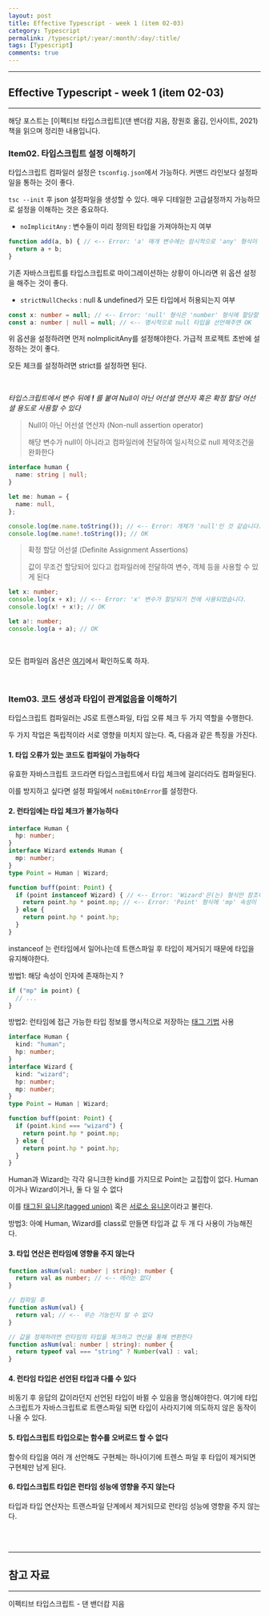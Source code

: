 ```yaml
---
layout: post
title: Effective Typescript - week 1 (item 02-03)
category: Typescript
permalink: /typescript/:year/:month/:day/:title/
tags: [Typescript]
comments: true
---
```


---

## Effective Typescript - week 1 (item 02-03)

---

해당 포스트는 [이펙티브 타입스크립트]\(댄 밴더캄 지음, 장원호 옮김, 인사이트, 2021) 책을 읽으며 정리한 내용입니다.

### Item02. 타입스크립트 설정 이해하기

타입스크립트 컴파일러 설정은 `tsconfig.json`에서 가능하다. 커맨드 라인보다 설정파일을 통하는 것이 좋다.

`tsc --init` 후 json 설정파일을 생성할 수 있다. 매우 디테일한 고급설정까지 가능하므로 설정을 이해하는 것은 중요하다.

- `noImplicitAny` : 변수들이 미리 정의된 타입을 가져야하는지 여부

```typescript
function add(a, b) { // <-- Error: 'a' 매개 변수에는 암시적으로 'any' 형식이 포함됩니다
  return a + b;
}
```

기존 자바스크립트를 타입스크립트로 마이그레이션하는 상황이 아니라면 위 옵션 설정을 해주는 것이 좋다.

- `strictNullChecks` : null & undefined가 모든 타입에서 허용되는지 여부

```typescript
const x: number = null; // <-- Error: 'null' 형식은 'number' 형식에 할당할 수 없습니다.
const a: number | null = null; // <-- 명시적으로 null 타입을 선언해주면 OK
```

위 옵션을 설정하려면 먼저 noImplicitAny를 설정해야한다. 가급적 프로젝트 초반에 설정하는 것이 좋다.

모든 체크를 설정하려면 strict를 설정하면 된다.

<br>

_타입스크립트에서 변수 뒤에 **!** 를 붙여 Null이 아닌 어선셜 연산자 혹은 확정 할당 어선셜 용도로 사용할 수 있다_

> Null이 아닌 어선셜 연산자 (Non-null assertion operator)
>
> 해당 변수가 null이 아니라고 컴파일러에 전달하여 일시적으로 null 제약조건을 완화한다

```typescript
interface human {
  name: string | null;
}

let me: human = {
  name: null,
};

console.log(me.name.toString()); // <-- Error: 개체가 'null'인 것 같습니다.
console.log(me.name!.toString()); // OK
```

> 확정 할당 어선셜 (Definite Assignment Assertions)
>
> 값이 무조건 할당되어 있다고 컴파일러에 전달하여 변수, 객체 등을 사용할 수 있게 된다

```typescript
let x: number;
console.log(x + x); // <-- Error: 'x' 변수가 할당되기 전에 사용되었습니다.
console.log(x! + x!); // OK

let a!: number;
console.log(a + a); // OK
```

<br>

모든 컴파일러 옵션은 [여기](https://typescript-kr.github.io/pages/compiler-options.html)에서 확인하도록 하자.

<br>

### Item03. 코드 생성과 타입이 관계없음을 이해하기

타입스크립트 컴파일러는 JS로 트랜스파일, 타입 오류 체크 두 가지 역할을 수행한다.

두 가지 작업은 독립적이라 서로 영향을 미치지 않는다. 즉, 다음과 같은 특징을 가진다.

#### 1. 타입 오류가 있는 코드도 컴파일이 가능하다

유효한 자바스크립트 코드라면 타입스크립트에서 타입 체크에 걸리더라도 컴파일된다.

이를 방지하고 싶다면 설정 파일에서 `noEmitOnError`를 설정한다.

#### 2. 런타임에는 타입 체크가 불가능하다

```typescript
interface Human {
  hp: number;
}
interface Wizard extends Human {
  mp: number;
}
type Point = Human | Wizard;

function buff(point: Point) {
  if (point instanceof Wizard) { // <-- Error: 'Wizard'은(는) 형식만 참조하지만, 여기서는 값으로 사용되고 있습니다
    return point.hp * point.mp; // <-- Error: 'Point' 형식에 'mp' 속성이 없습니다, 'Human' 형식에 'mp' 속성이 없습니다.
  } else {
    return point.hp * point.hp;
  }
}
```

instanceof 는 런타임에서 일어나는데 트랜스파일 후 타입이 제거되기 때문에 타입을 유지해야한다.

방법1: 해당 속성이 인자에 존재하는지 ?

```typescript
if ("mp" in point) {
  // ...
}
```

방법2: 런타임에 접근 가능한 타입 정보를 명시적으로 저장하는 <u>태그 기법</u> 사용

```typescript
interface Human {
  kind: "human";
  hp: number;
}
interface Wizard {
  kind: "wizard";
  hp: number;
  mp: number;
}
type Point = Human | Wizard;

function buff(point: Point) {
  if (point.kind === "wizard") {
    return point.hp * point.mp;
  } else {
    return point.hp * point.hp;
  }
}
```

Human과 Wizard는 각각 유니크한 kind를 가지므로 Point는 교집합이 없다. Human이거나 Wizard이거나, 둘 다 일 수 없다

이를 <u>태그된 유니온(tagged union)</u> 혹은 <u>서로소 유니온</u>이라고 불린다.

방법3: 아예 Human, Wizard를 class로 만들면 타입과 값 두 개 다 사용이 가능해진다.

#### 3. 타입 연산은 런타임에 영향을 주지 않는다

```typescript
function asNum(val: number | string): number {
  return val as number; // <-- 에러는 없다
}

// 컴파일 후
function asNum(val) {
  return val; // <-- 무슨 기능인지 알 수 없다
}

// 값을 정제하려면 런타임의 타입을 체크하고 연산을 통해 변환한다
function asNum(val: number | string): number {
  return typeof val === "string" ? Number(val) : val;
}
```

#### 4. 런타임 타입은 선언된 타입과 다를 수 있다

비동기 후 응답의 값이라던지 선언된 타입이 바뀔 수 있음을 명심해야한다. 여기에 타입스크립트가 자바스크립트로 트랜스파일 되면 타입이 사라지기에 의도하지 않은 동작이 나올 수 있다.

#### 5. 타입스크립트 타입으로는 함수를 오버로드 할 수 없다

함수의 타입을 여러 개 선언해도 구현체는 하나이기에 트렌스 파일 후 타입이 제거되면 구현체만 남게 된다.

#### 6. 타입스크립트 타입은 런타임 성능에 영향을 주지 않는다

타입과 타입 연산자는 트랜스파일 단계에서 제거되므로 런타임 성능에 영향을 주지 않는다.

<br>

<br>

---

## 참고 자료

---

이펙티브 타입스크립트 - 댄 밴더캄 지음
